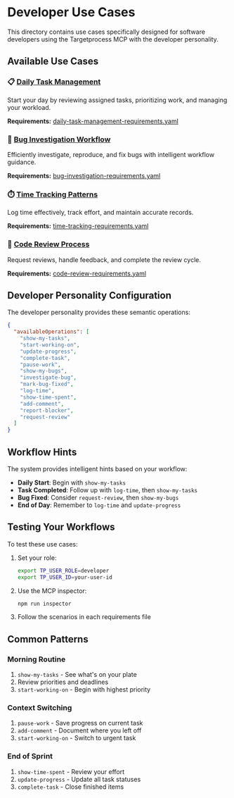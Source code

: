 # Developer Use Cases

This directory contains use cases specifically designed for software developers using the Targetprocess MCP with the developer personality.

## Available Use Cases

### 📋 [Daily Task Management](daily-task-management.md)
Start your day by reviewing assigned tasks, prioritizing work, and managing your workload.

**Requirements:** [daily-task-management-requirements.yaml](daily-task-management-requirements.yaml)

### 🐛 [Bug Investigation Workflow](bug-investigation.md)
Efficiently investigate, reproduce, and fix bugs with intelligent workflow guidance.

**Requirements:** [bug-investigation-requirements.yaml](bug-investigation-requirements.yaml)

### ⏱️ [Time Tracking Patterns](time-tracking.md)
Log time effectively, track effort, and maintain accurate records.

**Requirements:** [time-tracking-requirements.yaml](time-tracking-requirements.yaml)

### 👀 [Code Review Process](code-review.md)
Request reviews, handle feedback, and complete the review cycle.

**Requirements:** [code-review-requirements.yaml](code-review-requirements.yaml)

## Developer Personality Configuration

The developer personality provides these semantic operations:

```json
{
  "availableOperations": [
    "show-my-tasks",
    "start-working-on",
    "update-progress",
    "complete-task",
    "pause-work",
    "show-my-bugs",
    "investigate-bug",
    "mark-bug-fixed",
    "log-time",
    "show-time-spent",
    "add-comment",
    "report-blocker",
    "request-review"
  ]
}
```

## Workflow Hints

The system provides intelligent hints based on your workflow:

- **Daily Start**: Begin with `show-my-tasks`
- **Task Completed**: Follow up with `log-time`, then `show-my-tasks`
- **Bug Fixed**: Consider `request-review`, then `show-my-bugs`
- **End of Day**: Remember to `log-time` and `update-progress`

## Testing Your Workflows

To test these use cases:

1. Set your role:
   ```bash
   export TP_USER_ROLE=developer
   export TP_USER_ID=your-user-id
   ```

2. Use the MCP inspector:
   ```bash
   npm run inspector
   ```

3. Follow the scenarios in each requirements file

## Common Patterns

### Morning Routine
1. `show-my-tasks` - See what's on your plate
2. Review priorities and deadlines
3. `start-working-on` - Begin with highest priority

### Context Switching
1. `pause-work` - Save progress on current task
2. `add-comment` - Document where you left off
3. `start-working-on` - Switch to urgent task

### End of Sprint
1. `show-time-spent` - Review your effort
2. `update-progress` - Update all task statuses
3. `complete-task` - Close finished items